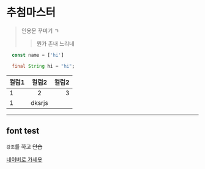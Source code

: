 # 추첨마스터

> 인용문 꾸미기 ㄱ
>> 뭔가 존내 느리네  

```javascript   
  const name = ['hi'] 
```  

```java
  final String hi = "hi";
``` 

| 컬럼1 | 컬럼2 | 컬럼2 |
|---|:---:|---:|
| 1 | 2     | 3 |
| 1 | dksrjs|   |  
  
---

## font test

`강조`를 하고 ~~안습~~

[네이버로 가세욧](https://www.naver.com)  

